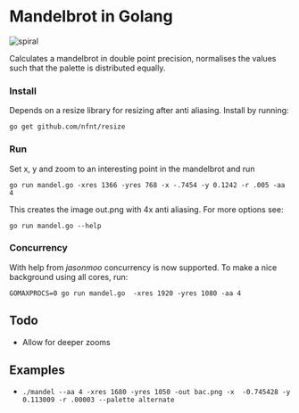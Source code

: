 Mandelbrot in Golang
===========

![spiral](https://raw.githubusercontent.com/marijnfs/gomandel/master/spiral.jpg)

Calculates a mandelbrot in double point precision, normalises the values such that the palette is distributed equally.

### Install
Depends on a resize library for resizing after anti aliasing. Install by running:

`go get github.com/nfnt/resize`


### Run
Set x, y and zoom to an interesting point in the mandelbrot and run

`go run mandel.go -xres 1366 -yres 768 -x -.7454 -y 0.1242 -r .005 -aa 4`

This creates the image out.png with 4x anti aliasing. For more options see:

`go run mandel.go --help`

### Concurrency

With help from _jasonmoo_ concurrency is now supported. To make a nice background using all cores, run:

`GOMAXPROCS=0 go run mandel.go  -xres 1920 -yres 1080 -aa 4`

## Todo
  * Allow for deeper zooms

## Examples
   * `./mandel --aa 4 -xres 1680 -yres 1050 -out bac.png -x  -0.745428 -y  0.113009 -r .00003 --palette alternate`
